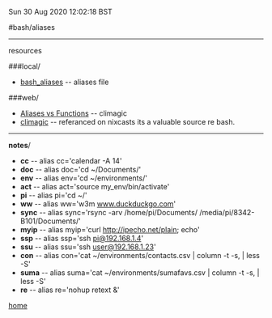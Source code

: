 Sun 30 Aug 2020 12:02:18 BST

#bash/aliases

_____


resources

###local/

* [bash_aliases](/home/pi/.bash_aliases) -- aliases file

###web/
* [Aliases vs Functions](https://youtu.be/GaAfhO1kpUk) -- climagic
* [climagic](https://m.youtube.com/user/climagic) -- referanced on nixcasts its a valuable source re bash.
___

**notes**/

  * **cc** -- alias cc='calendar -A 14'
  * **doc** -- alias doc='cd ~/Documents/'
  * **env** --  alias env='cd ~/environments/' 
  * **act** -- alias act='source my_env/bin/activate'
  * **pi** -- alias pi='cd ~/'
  * **ww** -- alias ww='w3m www.duckduckgo.com'
  * **sync** -- alias sync='rsync -arv /home/pi/Documents/ /media/pi/8342-B101/Documents/'
  * **myip** -- alias myip='curl http://ipecho.net/plain; echo'
  * **ssp** -- alias ssp='ssh pi@192.168.1.4'
  * **ssu** -- alias ssu='ssh user@192.168.1.23'
  * **con** -- alias con='cat ~/environments/contacts.csv | column -t -s, | less -S'
  * **suma** -- alias suma='cat ~/environments/sumafavs.csv | column -t -s, | less -S'
  * **re** -- alias re='nohup retext &'



[home](/home/pi/Documents/bash-index.md) 

